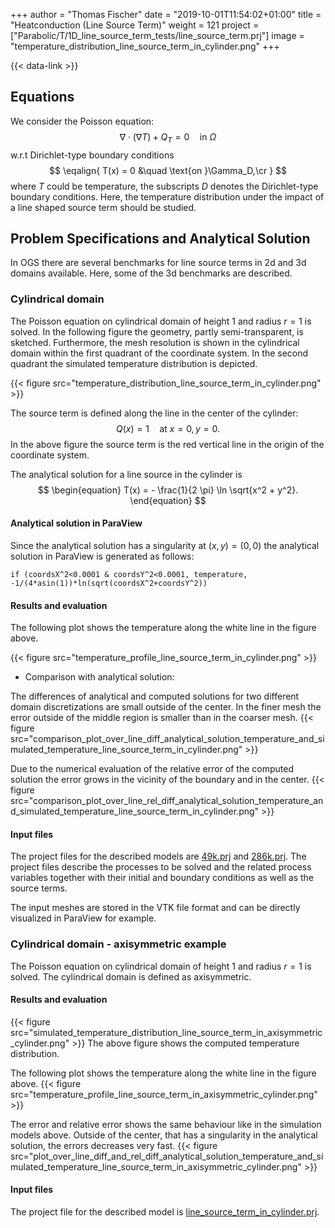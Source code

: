 +++
author = "Thomas Fischer"
date = "2019-10-01T11:54:02+01:00"
title = "Heatconduction (Line Source Term)"
weight = 121
project = ["Parabolic/T/1D_line_source_term_tests/line_source_term.prj"]
image = "temperature_distribution_line_source_term_in_cylinder.png"
+++

{{< data-link >}}

## Equations

We consider the Poisson equation:
$$
\begin{equation}
\nabla\cdot(\nabla T) + Q_T = 0 \quad \text{in }\Omega
\end{equation}$$
w.r.t Dirichlet-type boundary conditions
$$
\eqalign{
T(x) = 0 &\quad \text{on }\Gamma_D,\cr
}
$$
where $T$ could be temperature, the subscripts $D$ denotes the Dirichlet-type
boundary conditions. Here, the temperature distribution under the impact of a
line shaped source term should be studied.

## Problem Specifications and Analytical Solution

In OGS there are several benchmarks for line source terms in 2d and 3d domains
available. Here, some of the 3d benchmarks are described.

### Cylindrical domain

The Poisson equation on cylindrical domain of height $1$ and radius
$r=1$ is solved. In the following figure the geometry, partly semi-transparent,
is sketched. Furthermore, the mesh resolution is shown in the cylindrical domain
within the first quadrant of the coordinate system. In the second quadrant the
simulated temperature distribution is depicted.

{{< figure src="temperature_distribution_line_source_term_in_cylinder.png" >}}

The source term is defined along the line in the center of the cylinder:
$$
\begin{equation}
Q(x) = 1 \quad \text{at } x=0, y=0.
\end{equation}
$$
In the above figure the source term is the red vertical line in the origin of
the coordinate system.

The analytical solution for a line source in the cylinder is
$$
\begin{equation}
T(x) = - \frac{1}{2 \pi} \ln \sqrt{x^2 + y^2}.
\end{equation}
$$

#### Analytical solution in ParaView

Since the analytical solution has a singularity at $(x, y) = (0, 0)$ the
analytical solution in ParaView is generated as follows:

```none
if (coordsX^2<0.0001 & coordsY^2<0.0001, temperature, -1/(4*asin(1))*ln(sqrt(coordsX^2+coordsY^2))
```

#### Results and evaluation

The following plot shows the temperature along the white line in the figure above.

{{< figure src="temperature_profile_line_source_term_in_cylinder.png" >}}

- Comparison with analytical solution:

The differences of analytical and computed solutions for two different domain
discretizations are small outside of the center. In the finer mesh the error
outside of the middle region is smaller than in the coarser mesh.
{{< figure src="comparison_plot_over_line_diff_analytical_solution_temperature_and_simulated_temperature_line_source_term_in_cylinder.png" >}}

Due to the numerical evaluation of the relative error of the computed solution
the error grows in the vicinity of the boundary and in the center.
{{< figure src="comparison_plot_over_line_rel_diff_analytical_solution_temperature_and_simulated_temperature_line_source_term_in_cylinder.png" >}}

#### Input files

The project files for the described models are
[49k.prj](https://gitlab.opengeosys.org/ogs/ogs/-/blob/master/Tests/Data/Parabolic/T/3D_line_source_term_tests/3D_line_source_term_in_cylinder/49k_prisms/line_source_term_in_cylinder.prj)
and
[286k.prj](https://gitlab.opengeosys.org/ogs/ogs/-/blob/master/Tests/Data/Parabolic/T/3D_line_source_term_tests/3D_line_source_term_in_cylinder/286k_prisms/line_source_term_in_cylinder.prj).
The project files describe the processes to be solved and the related process variables
together with their initial and boundary conditions as well as the source terms.

The input meshes are stored in the VTK file format and can be directly visualized in ParaView for example.

### Cylindrical domain - axisymmetric example

The Poisson equation on cylindrical domain of height $1$ and radius
$r=1$ is solved. The cylindrical domain is defined as axisymmetric.

#### Results and evaluation

{{< figure src="simulated_temperature_distribution_line_source_term_in_axisymmetric_cylinder.png" >}}
The above figure shows the computed temperature distribution.

The following plot shows the temperature along the white line in the figure above.
{{< figure src="temperature_profile_line_source_term_in_axisymmetric_cylinder.png" >}}

The error and relative error shows the same behaviour like in the simulation
models above. Outside of the center, that has a singularity in the analytical
solution, the errors decreases very fast.
{{< figure src="plot_over_line_diff_and_rel_diff_analytical_solution_temperature_and_simulated_temperature_line_source_term_in_axisymmetric_cylinder.png" >}}

#### Input files

The project file for the described model is
[line_source_term_in_cylinder.prj](https://gitlab.opengeosys.org/ogs/ogs/-/blob/master/Tests/Data/Parabolic/T/3D_line_source_term_tests/3D_line_source_term_in_cylinder_axisymmetric/line_source_term_in_cylinder.prj).
